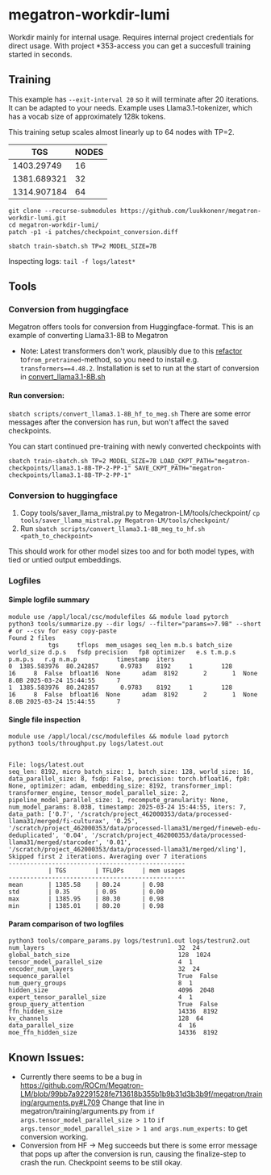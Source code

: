 # megatron-workdir-lumi

Workdir mainly for internal usage. Requires internal project credentials for direct usage. With project *353-access you can get a succesfull training started in seconds. 

## Training

This example has `--exit-interval 20` so it will terminate after 20 iterations. It can be adapted to your needs. 
Example uses Llama3.1-tokenizer, which has a vocab size of approximately 128k tokens.

This training setup scales almost linearly up to 64 nodes with TP=2. 

| TGS | NODES |
|------|----------|
| 1403.29749  | 16 |
| 1381.689321  | 32 |
| 1314.907184  | 64 | 

```
git clone --recurse-submodules https://github.com/luukkonenr/megatron-workdir-lumi.git
cd megatron-workdir-lumi/
patch -p1 -i patches/checkpoint_conversion.diff

sbatch train-sbatch.sh TP=2 MODEL_SIZE=7B
```

Inspecting logs:
`tail -f logs/latest*`


## Tools 
### Conversion from huggingface
Megatron offers tools for conversion from Huggingface-format. This is an example of converting Llama3.1-8B to Megatron

* Note: Latest transformers don't work, plausibly due to this [refactor](https://github.com/huggingface/transformers/commit/071a161d3e38f56dbda2743b979f0afeed2cd4f1
) to`from_pretrained`-method, so you need to install e.g. `transformers==4.48.2`. Installation is set to run at the start of conversion in [convert_llama3.1-8B.sh](convert_llama3.1-8B.sh)


#### Run conversion:

```sbatch scripts/convert_llama3.1-8B_hf_to_meg.sh```
There are some error messages after the conversion has run, but won't affect the saved checkpoints.

You can start continued pre-training with newly converted checkpoints with

```
sbatch train-sbatch.sh TP=2 MODEL_SIZE=7B LOAD_CKPT_PATH="megatron-checkpoints/llama3.1-8B-TP-2-PP-1" SAVE_CKPT_PATH="megatron-checkpoints/llama3.1-8B-TP-2-PP-1"
```

### Conversion to huggingface
1) Copy tools/saver_llama_mistral.py to Megatron-LM/tools/checkpoint/ `cp tools/saver_llama_mistral.py Megatron-LM/tools/checkpoint/`
2) Run `sbatch scripts/convert_llama3.1-8B_meg_to_hf.sh <path_to_checkpoint>`

This should work for other model sizes too and for both model types, with tied or untied output embeddings.


### Logfiles
#### Simple logfile summary
```
module use /appl/local/csc/modulefiles && module load pytorch
python3 tools/summarize.py --dir logs/ --filter="params=>7.9B" --short # or --csv for easy copy-paste
Found 2 files
           tgs     tflops  mem_usages seq_len m.b.s batch_size  world_size d.p.s   fsdp precision   fp8 optimizer   e.s t.m.p.s p.m.p.s   r.g n.m.p           timestamp  iters
0  1385.583976  80.242857      0.9783    8192     1        128          16     8  False  bfloat16  None      adam  8192       2       1  None  8.0B 2025-03-24 15:44:55      7
1  1385.583976  80.242857      0.9783    8192     1        128          16     8  False  bfloat16  None      adam  8192       2       1  None  8.0B 2025-03-24 15:44:55      7

```
#### Single file inspection
```
module use /appl/local/csc/modulefiles && module load pytorch
python3 tools/throughput.py logs/latest.out


File: logs/latest.out
seq_len: 8192, micro_batch_size: 1, batch_size: 128, world_size: 16, data_parallel_size: 8, fsdp: False, precision: torch.bfloat16, fp8: None, optimizer: adam, embedding_size: 8192, transformer_impl: transformer_engine, tensor_model_parallel_size: 2, pipeline_model_parallel_size: 1, recompute_granularity: None, num_model_params: 8.03B, timestamp: 2025-03-24 15:44:55, iters: 7, data_path: ['0.7', '/scratch/project_462000353/data/processed-llama31/merged/fi-culturax', '0.25', '/scratch/project_462000353/data/processed-llama31/merged/fineweb-edu-deduplicated', '0.04', '/scratch/project_462000353/data/processed-llama31/merged/starcoder', '0.01', '/scratch/project_462000353/data/processed-llama31/merged/xling'], 
Skipped first 2 iterations. Averaging over 7 iterations
-------------------------------------------------
           | TGS        | TFLOPs     | mem usages
-------------------------------------------------
mean       | 1385.58    | 80.24      | 0.98      
std        | 0.35       | 0.05       | 0.00      
max        | 1385.95    | 80.30      | 0.98      
min        | 1385.01    | 80.20      | 0.98
```

#### Param comparison of two logfiles

```
python3 tools/compare_params.py logs/testrun1.out logs/testrun2.out
num_layers                                     32  24
global_batch_size                              128  1024
tensor_model_parallel_size                     4  1
encoder_num_layers                             32  24
sequence_parallel                              True  False
num_query_groups                               8  1
hidden_size                                    4096  2048
expert_tensor_parallel_size                    4  1
group_query_attention                          True  False
ffn_hidden_size                                14336  8192
kv_channels                                    128  64
data_parallel_size                             4  16
moe_ffn_hidden_size                            14336  8192
```




## Known Issues: 
*  Currently there seems to be a bug in
https://github.com/ROCm/Megatron-LM/blob/99bb7a92291528fe713618b355b1b9b31d3b3b9f/megatron/training/arguments.py#L709
Change that line in megatron/training/arguments.py from 
`if args.tensor_model_parallel_size > 1` to `if args.tensor_model_parallel_size > 1 and args.num_experts:` to get conversion working.
* Conversion from HF -> Meg succeeds but there is some error message that pops up after the conversion is run, causing the finalize-step to crash the run. Checkpoint seems to be still okay. 


